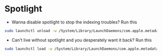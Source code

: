 # Spotlight

- Wanna disable spotlight to stop the indexing troubles? Run this

```bash
sudo launchctl unload -w /System/Library/LaunchDaemons/com.apple.metadata.mds.plist
```

- Can't live without spotlight and you desperately want it back? Run this

```bash
sudo launchctl load -w /System/Library/LaunchDaemons/com.apple.metadata.mds.plist
```